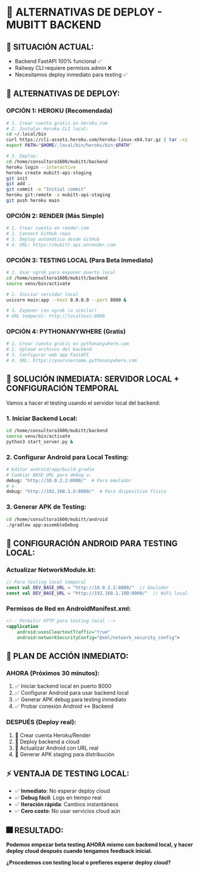 # 🚀 ALTERNATIVAS DE DEPLOY - MUBITT BACKEND

## 🎯 **SITUACIÓN ACTUAL:**
- Backend FastAPI 100% funcional ✅
- Railway CLI requiere permisos admin ❌
- Necesitamos deploy inmediato para testing ✅

## 🔄 **ALTERNATIVAS DE DEPLOY:**

### **OPCIÓN 1: HEROKU (Recomendada)**
```bash
# 1. Crear cuenta gratis en heroku.com
# 2. Instalar Heroku CLI local:
cd ~/.local/bin
curl https://cli-assets.heroku.com/heroku-linux-x64.tar.gz | tar -xz
export PATH="$HOME/.local/bin/heroku/bin:$PATH"

# 3. Deploy:
cd /home/consultora1600/mubitt/backend
heroku login --interactive
heroku create mubitt-api-staging
git init
git add .
git commit -m "Initial commit"
heroku git:remote -a mubitt-api-staging
git push heroku main
```

### **OPCIÓN 2: RENDER (Más Simple)**
```bash
# 1. Crear cuenta en render.com
# 2. Connect GitHub repo
# 3. Deploy automático desde GitHub
# 4. URL: https://mubitt-api.onrender.com
```

### **OPCIÓN 3: TESTING LOCAL (Para Beta Inmediato)**
```bash
# 1. Usar ngrok para exponer puerto local
cd /home/consultora1600/mubitt/backend
source venv/bin/activate

# 2. Iniciar servidor local
uvicorn main:app --host 0.0.0.0 --port 8000 &

# 3. Exponer con ngrok (o similar)
# URL temporal: http://localhost:8000
```

### **OPCIÓN 4: PYTHONANYWHERE (Gratis)**
```bash
# 1. Crear cuenta gratis en pythonanywhere.com
# 2. Upload archivos del backend
# 3. Configurar web app FastAPI
# 4. URL: https://yourusername.pythonanywhere.com
```

## 🚀 **SOLUCIÓN INMEDIATA: SERVIDOR LOCAL + CONFIGURACIÓN TEMPORAL**

Vamos a hacer el testing usando el servidor local del backend:

### **1. Iniciar Backend Local:**
```bash
cd /home/consultora1600/mubitt/backend
source venv/bin/activate
python3 start_server.py &
```

### **2. Configurar Android para Local Testing:**
```bash
# Editar android/app/build.gradle
# Cambiar BASE_URL para debug a:
debug: "http://10.0.2.2:8000/"  # Para emulador
# o
debug: "http://192.168.1.X:8000/"  # Para dispositivo físico
```

### **3. Generar APK de Testing:**
```bash
cd /home/consultora1600/mubitt/android
./gradlew app:assembleDebug
```

## 📱 **CONFIGURACIÓN ANDROID PARA TESTING LOCAL:**

### **Actualizar NetworkModule.kt:**
```kotlin
// Para testing local temporal
const val DEV_BASE_URL = "http://10.0.2.2:8000/"  // Emulador
const val DEV_BASE_URL = "http://192.168.1.100:8000/"  // WiFi local
```

### **Permisos de Red en AndroidManifest.xml:**
```xml
<!-- Permitir HTTP para testing local -->
<application
    android:usesCleartextTraffic="true"
    android:networkSecurityConfig="@xml/network_security_config">
```

## 🎯 **PLAN DE ACCIÓN INMEDIATO:**

### **AHORA (Próximos 30 minutos):**
1. ✅ Iniciar backend local en puerto 8000
2. ✅ Configurar Android para usar backend local  
3. ✅ Generar APK debug para testing inmediato
4. ✅ Probar conexión Android ↔ Backend

### **DESPUÉS (Deploy real):**
1. 🔄 Crear cuenta Heroku/Render
2. 🔄 Deploy backend a cloud
3. 🔄 Actualizar Android con URL real
4. 🔄 Generar APK staging para distribución

## ⚡ **VENTAJA DE TESTING LOCAL:**
- ✅ **Inmediato**: No esperar deploy cloud
- ✅ **Debug fácil**: Logs en tiempo real
- ✅ **Iteración rápida**: Cambios instantáneos
- ✅ **Cero costo**: No usar servicios cloud aún

## 🎆 **RESULTADO:**
**Podemos empezar beta testing AHORA mismo con backend local, y hacer deploy cloud después cuando tengamos feedback inicial.**

**¿Procedemos con testing local o prefieres esperar deploy cloud?**